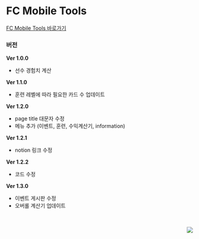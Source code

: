 # FC Mobile Tools


[FC Mobile Tools 바로가기](https://ordem-yoo.github.io/fc_mobile_tools/)

<!-- 
<img src="https://i.ibb.co/CPZbp2y/upscale-tango-removebg.png" width="100" height="100">
<br><br> -->


<!-- [![한국어](https://img.shields.io/badge/Language-Korean-blueviolet?style=for-the-badge)](README.md)&nbsp;[![영어](https://img.shields.io/badge/Language-English-blueviolet?style=for-the-badge)](README.en-US.md)&nbsp;[![일본어](https://img.shields.io/badge/Language-Japanese-blueviolet?style=for-the-badge)](README.ja-JP.md)
<br><br> -->

<!-- 
## 기획 의도
일본어 공부를 위한 어플리케이션 개발
<br><br>

## 개발 기간
**2023/01/01 ~ 2023/02/15**
<br><br> -->
<!-- 
## 세부 내용
### 기술 스택 및 개발 환경
<a href="https://flutter.dev" target="_blank" rel="noreferrer">
<img src="https://www.vectorlogo.zone/logos/flutterio/flutterio-icon.svg"alt="플러터" title="플러터" width="50"/></a>&nbsp;&nbsp;&nbsp;<a href="https://dart.dev" target="_blank" rel="noreferrer">
<img src="https://www.vectorlogo.zone/logos/dartlang/dartlang-icon.svg"alt="다트" title="다트" width="50"/></a>&nbsp;&nbsp;&nbsp;<a href="https://dart.dev" target="_blank" rel="noreferrer">
<img src="https://cdn.jsdelivr.net/gh/devicons/devicon/icons/vscode/vscode-original.svg"alt="비주얼 스튜디오 코드" title="Visual Studio Code" width="50"/></a>
<br><br>

### 사용한 패키지

- [responsive_builder 0.7.0](https://pub.dev/packages/responsive_builder)
- [url_launcher 6.1.14](https://pub.dev/packages/url_launcher)
- [flutter_multi_formatter 2.11.11](https://pub.dev/packages/flutter_multi_formatter)
- [intl 0.18.1](https://pub.dev/packages/intl)

<br><br> -->

### 버전
**Ver 1.0.0**
- 선수 경험치 계산


**Ver 1.1.0**
- 훈련 레벨에 따라 필요한 카드 수 업데이트

**Ver 1.2.0**
- page title 대문자 수정
- 메뉴 추가 (이벤트, 훈련, 수익계산기, information)

**Ver 1.2.1**
- notion 링크 수정

**Ver 1.2.2**
- 코드 수정

**Ver 1.3.0**
- 이벤트 게시판 수정
- 오버롤 계산기 업데이트

<br><br>
<img align= "right" src="https://hits.seeyoufarm.com/api/count/incr/badge.svg?url=https%3A%2F%2Fordem-yoo.github.io%2Ffc_mobile_tools%2F&count_bg=%2379C83D&title_bg=%23555555&icon=&icon_color=%23E7E7E7&title=hits&edge_flat=false"/>